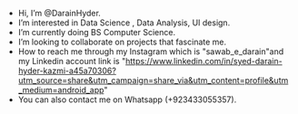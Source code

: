 - Hi, I’m @DarainHyder.
- I’m interested in Data Science , Data Analysis, UI design.
- I’m currently doing BS Computer Science.
- I’m looking to collaborate on projects that fascinate me.
- How to reach me through my Instagram which is "sawab_e_darain"and my Linkedin account link is "https://www.linkedin.com/in/syed-darain-hyder-kazmi-a45a70306?utm_source=share&utm_campaign=share_via&utm_content=profile&utm_medium=android_app"
- You can also contact me on Whatsapp (+923433055357).

<!---
DarainHyder/DarainHyder is a ✨ special ✨ repository because its `README.md` (this file) appears on your GitHub profile.
You can click the Preview link to take a look at your changes.
--->

